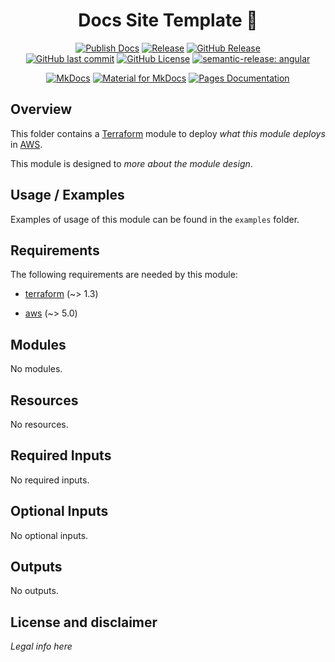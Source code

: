 <div align="center" class="main-introduction center" markdown="1">

# Docs Site Template :book:

</div>

<div align="center" class="main-introduction center" markdown="1">

[![Publish Docs](https://github.com/stairwaytowonderland/mkdocs/actions/workflows/mkdocs.yaml/badge.svg)](https://github.com/stairwaytowonderland/mkdocs/actions/workflows/mkdocs.yaml)
[![Release](https://github.com/stairwaytowonderland/mkdocs/actions/workflows/release.yaml/badge.svg)](https://github.com/stairwaytowonderland/mkdocs/actions/workflows/release.yaml)
[![GitHub Release](https://img.shields.io/github/v/release/stairwaytowonderland/mkdocs?include_prereleases&sort=semver&label=latest)](https://github.com/stairwaytowonderland/mkdocs/releases/latest)<br>
[![GitHub last commit](https://img.shields.io/github/last-commit/stairwaytowonderland/mkdocs)](https://github.com/stairwaytowonderland/mkdocs/commits/main/)
[![GitHub License](https://img.shields.io/github/license/stairwaytowonderland/mkdocs)](https://github.com/stairwaytowonderland/mkdocs/tree/main/LICENSE)
[![semantic-release: angular](https://img.shields.io/badge/semantic--release-angular-e10079?logo=semantic-release)](https://github.com/semantic-release/semantic-release)

[![MkDocs](https://img.shields.io/badge/Docs-Built_with_MkDocs-2FA4E7?logo=Markdown&logoColor=black&labelColor=white)](https://www.mkdocs.org/user-guide/)
[![Material for MkDocs](https://img.shields.io/badge/Material_for_MkDocs-4051b5?logo=materialformkdocs&labelColor=white)](https://squidfunk.github.io/mkdocs-material/reference/)
[![Pages Documentation](https://img.shields.io/badge/Pages-stairwaytowonderland.github.io/mkdocs&dash;alt-254869?logo=GitHub&logoColor=white&labelColor=gray)](https://stairwaytowonderland.github.io/mkdocs/)

</div>

## Overview

This folder contains a [Terraform](https://www.terraform.io/) module to deploy *what this module deploys* in [AWS](https://aws.amazon.com/).

This module is designed to *more about the module design*.

## Usage / Examples

Examples of usage of this module can be found in the `examples` folder.

<!-- BEGIN_TF_DOCS -->
## Requirements

The following requirements are needed by this module:

- <a name="requirement_terraform"></a> [terraform](#requirement\_terraform) (~> 1.3)

- <a name="requirement_aws"></a> [aws](#requirement\_aws) (~> 5.0)

## Modules

No modules.

## Resources

No resources.

## Required Inputs

No required inputs.

## Optional Inputs

No optional inputs.

## Outputs

No outputs.
<!-- END_TF_DOCS -->

## License and disclaimer

*Legal info here*

